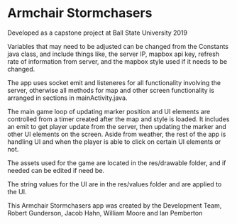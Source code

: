 # Armchair Stormchasers
Developed as a capstone project at Ball State University 2019

Variables that may need to be adjusted can be changed from the Constants java class, and include things like, the server IP, mapbox api key, refresh rate of information from server, and the mapbox style used if it needs to be changed.

The app uses socket emit and listeneres for all functionality involving the server, otherwise all methods for map and other screen functionality is arranged in sections in mainActivity.java.

The main game loop of updating marker position and UI elements are controlled from a timer created after the map and style is loaded. It includes an emit to get player update from the server, then updating the marker and other UI elements on the screen. Aside from weather, the rest of the app is handling UI and when the player is able to click on certain UI elements or not.

The assets used for the game are located in the res/drawable folder, and if needed can be edited if need be.

The string values for the UI are in the res/values folder and are applied to the UI.

This Armchair Stormchasers app was created by the Development Team, Robert Gunderson, Jacob Hahn, William Moore and Ian Pemberton
